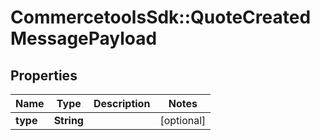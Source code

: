# CommercetoolsSdk::QuoteCreatedMessagePayload

## Properties
Name | Type | Description | Notes
------------ | ------------- | ------------- | -------------
**type** | **String** |  | [optional] 

